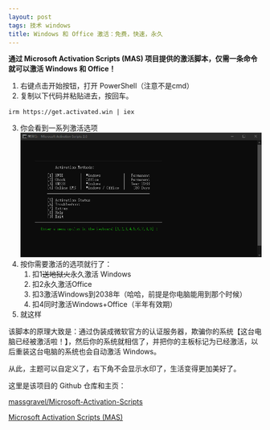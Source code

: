 ```yaml
---
layout: post
tags: 技术 windows
title: Windows 和 Office 激活：免费，快速，永久
---
```

**通过 Microsoft Activation Scripts (MAS) 项目提供的激活脚本，仅需一条命令就可以激活 Windows 和 Office！**

1. 右键点击开始按钮，打开 PowerShell（注意不是cmd）
2. 复制以下代码并粘贴进去，按回车。
```shell
irm https://get.activated.win | iex
```
3. 你会看到一系列激活选项
    ![](/assets/20240719.png)
4. 按你需要激活的选项就行了：
    1. 扣1~~送地狱火~~永久激活 Windows
    2. 扣2永久激活Office
    3. 扣3激活Windows到2038年（哈哈，前提是你电脑能用到那个时候）
    4. 扣4同时激活Windows+Office（半年有效期）
5. 就这样

该脚本的原理大致是：通过伪装成微软官方的认证服务器，欺骗你的系统【这台电脑已经被激活啦！】，然后你的系统就相信了，并把你的主板标记为已经激活，以后重装这台电脑的系统也会自动激活 Windows。

从此，主题可以自定义了，右下角不会显示水印了，生活变得更加美好了。

这里是该项目的 Github 仓库和主页：

[massgravel/Microsoft-Activation-Scripts](https://github.com/massgravel/Microsoft-Activation-Scripts)

[Microsoft Activation Scripts (MAS)](https://massgrave.dev/)